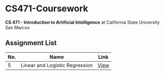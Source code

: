 # CS471-Coursework
**CS 471 - Introduction to Artificial Intelligence** at California State University San Marcos

## Assignment List
| No. | Name | Link |
|---------------|------|------|
| 5 | Linear and Logistic Regression | [View](assign_5_logistic_and_linear_regression.ipynb)